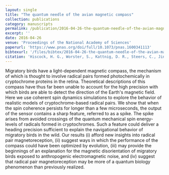 ```yaml
---
layout: single
title: "The quantum needle of the avian magnetic compass"
collection: publications
category: manuscripts
permalink: /publication/2016-04-26-the-quantum-needle-of-the-avian-magnetic-compass/
excerpt: ''
date: 2016-04-26
venue: 'Proceedings of the National Academy of Sciences'
paperurl: 'https://www.pnas.org/doi/full/10.1073/pnas.1600341113'
bibtexurl: '/files/bibtex/2016-04-26-the-quantum-needle-of-the-avian-magnetic-compass.bib'
citation: 'Hiscock, H. G., Worster, S., Kattnig, D. R., Steers, C., Jin, Y., Manolopoulos, D. E., Mouritsen, H., & Hore, P. J. (2016). The quantum needle of the avian magnetic compass. Proceedings of the National Academy of Sciences, 113(17), 4634-4639. https://doi.org/10.1073/pnas.1600341113'
---
```

Migratory birds have a light-dependent magnetic compass, the mechanism of which is thought to involve radical pairs formed photochemically in cryptochrome proteins in the retina. Theoretical descriptions of this compass have thus far been unable to account for the high precision with which birds are able to detect the direction of the Earth's magnetic field. Here we use coherent spin dynamics simulations to explore the behavior of realistic models of cryptochrome-based radical pairs. We show that when the spin coherence persists for longer than a few microseconds, the output of the sensor contains a sharp feature, referred to as a spike. The spike arises from avoided crossings of the quantum mechanical spin energy-levels of radicals formed in cryptochromes. Such a feature could deliver a heading precision sufficient to explain the navigational behavior of migratory birds in the wild. Our results (i) afford new insights into radical pair magnetoreception, (ii) suggest ways in which the performance of the compass could have been optimized by evolution, (iii) may provide the beginnings of an explanation for the magnetic disorientation of migratory birds exposed to anthropogenic electromagnetic noise, and (iv) suggest that radical pair magnetoreception may be more of a quantum biology phenomenon than previously realized.